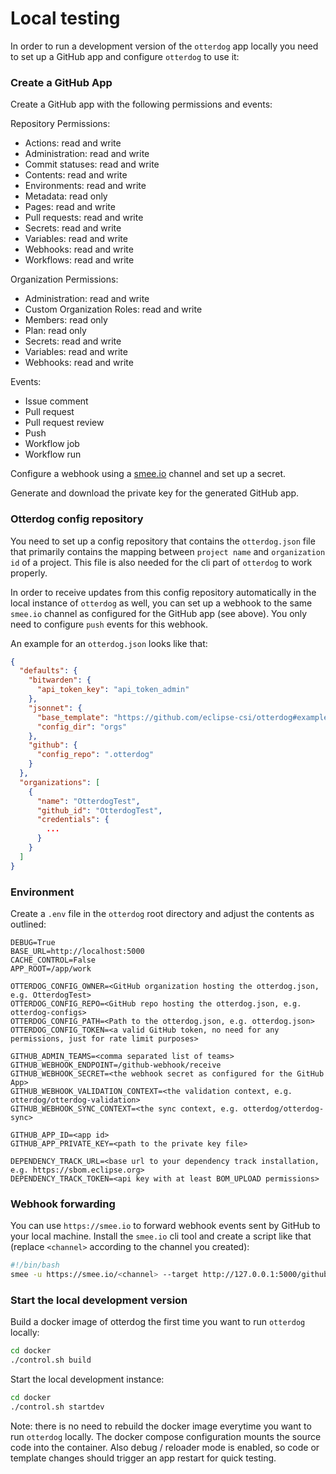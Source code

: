 # Local testing

In order to run a development version of the `otterdog` app locally you need to set up a GitHub app and
configure `otterdog` to use it:

### Create a GitHub App

Create a GitHub app with the following permissions and events:

Repository Permissions:

- Actions: read and write
- Administration: read and write
- Commit statuses: read and write
- Contents: read and write
- Environments: read and write
- Metadata: read only
- Pages: read and write
- Pull requests: read and write
- Secrets: read and write
- Variables: read and write
- Webhooks: read and write
- Workflows: read and write

Organization Permissions:

- Administration: read and write
- Custom Organization Roles: read and write
- Members: read only
- Plan: read only
- Secrets: read and write
- Variables: read and write
- Webhooks: read and write

Events:

- Issue comment
- Pull request
- Pull request review
- Push
- Workflow job
- Workflow run

Configure a webhook using a [smee.io](https://smee.io) channel and set up a secret.

Generate and download the private key for the generated GitHub app.

### Otterdog config repository

You need to set up a config repository that contains the `otterdog.json` file that primarily contains
the mapping between `project name` and `organization id` of a project. This file is also needed for the
cli part of `otterdog` to work properly.

In order to receive updates from this config repository automatically in the local instance of `otterdog` as
well, you can set up a webhook to the same `smee.io` channel as configured for the GitHub app (see above).
You only need to configure `push` events for this webhook.

An example for an `otterdog.json` looks like that:

```json
{
  "defaults": {
    "bitwarden": {
      "api_token_key": "api_token_admin"
    },
    "jsonnet": {
      "base_template": "https://github.com/eclipse-csi/otterdog#examples/template/otterdog-defaults.libsonnet@main",
      "config_dir": "orgs"
    },
    "github": {
      "config_repo": ".otterdog"
    }
  },
  "organizations": [
    {
      "name": "OtterdogTest",
      "github_id": "OtterdogTest",
      "credentials": {
        ...
      }
    }
  ]
}
```

### Environment

Create a `.env` file in the `otterdog` root directory and adjust the contents as outlined:

```dotenv
DEBUG=True
BASE_URL=http://localhost:5000
CACHE_CONTROL=False
APP_ROOT=/app/work

OTTERDOG_CONFIG_OWNER=<GitHub organization hosting the otterdog.json, e.g. OtterdogTest>
OTTERDOG_CONFIG_REPO=<GitHub repo hosting the otterdog.json, e.g. otterdog-configs>
OTTERDOG_CONFIG_PATH=<Path to the otterdog.json, e.g. otterdog.json>
OTTERDOG_CONFIG_TOKEN=<a valid GitHub token, no need for any permissions, just for rate limit purposes>

GITHUB_ADMIN_TEAMS=<comma separated list of teams>
GITHUB_WEBHOOK_ENDPOINT=/github-webhook/receive
GITHUB_WEBHOOK_SECRET=<the webhook secret as configured for the GitHub App>
GITHUB_WEBHOOK_VALIDATION_CONTEXT=<the validation context, e.g. otterdog/otterdog-validation>
GITHUB_WEBHOOK_SYNC_CONTEXT=<the sync context, e.g. otterdog/otterdog-sync>

GITHUB_APP_ID=<app id>
GITHUB_APP_PRIVATE_KEY=<path to the private key file>

DEPENDENCY_TRACK_URL=<base url to your dependency track installation, e.g. https://sbom.eclipse.org>
DEPENDENCY_TRACK_TOKEN=<api key with at least BOM_UPLOAD permissions>
```

### Webhook forwarding

You can use `https://smee.io` to forward webhook events sent by GitHub to your local machine.
Install the `smee.io` cli tool and create a script like that (replace `<channel>` according to the channel you created):

```bash
#!/bin/bash
smee -u https://smee.io/<channel> --target http://127.0.0.1:5000/github-webhook/receive
```

### Start the local development version

Build a docker image of otterdog the first time you want to run `otterdog` locally:

```bash
cd docker
./control.sh build
```

Start the local development instance:

```bash
cd docker
./control.sh startdev
```

Note: there is no need to rebuild the docker image everytime you want to run `otterdog` locally. The docker compose configuration
mounts the source code into the container. Also debug / reloader mode is enabled, so code or template changes should trigger an app restart
for quick testing.
